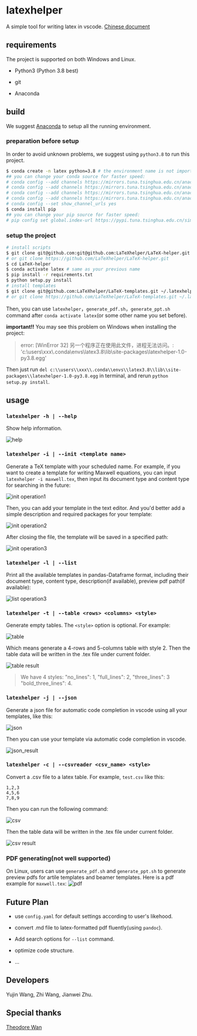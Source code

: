 # latexhelper

A simple tool for writing latex in vscode. [Chinese document](https://www.wolai.com/tx-leo/afrUuns8wW44AdERsoWasC)

## requirements

The project is supported on both Windows and Linux.

* Python3 (Python 3.8 best)

* git

* Anaconda

## build

We suggest [Anaconda](https://www.anaconda.com/) to setup all the running environment.

### preparation before setup

In order to avoid unknown problems, we suggest using `python3.8` to run this project.

```bash
$ conda create -n latex python=3.8 # the environment name is not important, you can choose other name, or you can just install in base
## you can change your conda source for faster speed:
# conda config --add channels https://mirrors.tuna.tsinghua.edu.cn/anaconda/pkgs/free/
# conda config --add channels https://mirrors.tuna.tsinghua.edu.cn/anaconda/pkgs/main/
# conda config --add channels https://mirrors.tuna.tsinghua.edu.cn/anaconda/cloud/pytorch/
# conda config --add channels https://mirrors.tuna.tsinghua.edu.cn/anaconda/cloud/conda-forge/
# conda config --set show_channel_urls yes
$ conda install pip
## you can change your pip source for faster speed:
# pip config set global.index-url https://pypi.tuna.tsinghua.edu.cn/simple
```

### setup the project

```bash
# install scripts
$ git clone git@github.com:git@github.com:LaTeXhelper/LaTeX-helper.git
# or git clone https://github.com/LaTeXhelper/LaTeX-helper.git
$ cd LaTeX-helper
$ conda activate latex # same as your previous name
$ pip install -r requirements.txt
$ python setup.py install
# install templates
$ git clone git@github.com:LaTeXhelper/LaTeX-templates.git ~/.latexhelper
# or git clone https://github.com/LaTeXhelper/LaTeX-templates.git ~/.latexhelper
```

Then, you can use `latexhelper`，`generate_pdf.sh`，`generate_ppt.sh` command after `conda activate latex`(or some other name you set before).

**important!!** You may see this problem on Windows when installing the project:
> error: [WinError 32] 另一个程序正在使用此文件，进程无法访问。: 'c:\\users\\xxx\\.conda\\envs\\latex3.8\\lib\\site-packages\\latexhelper-1.0-py3.8.egg'

Then just run `del c:\\users\\xxx\\.conda\\envs\\latex3.8\\lib\\site-packages\\latexhelper-1.0-py3.8.egg` in terminal, and rerun `python setup.py install`.

## usage

### `latexhelper -h | --help`

Show help information.

![help](picture/help.png)

### `latexhelper -i | --init <template name>`

Generate a TeX template with your scheduled name. For example, if you want to create a template for writing Maxwell equations, you can input `latexhelper -i maxwell.tex`, then input its document type and content type for searching in the future:

![init operation1](picture/init.png)

Then, you can add your template in the text editor. And you'd better add a simple description and required packages for your template:

![init operation2](picture/editor.png)

After closing the file, the template will be saved in a specified path:

![init operation3](picture/saved.png)

### `latexhelper -l | --list`

Print all the available templates in  pandas-Dataframe format, including their document type, content type, description(if available), preview pdf path(if available):

![list operation3](picture/list.png)

### `latexhelper -t | --table <rows> <columns> <style>`

Generate empty tables. The `<style>` option is optional. For example:

![table](picture/table.png)

Which means generate a 4-rows and 5-columns table with style 2. Then the table data will be written in the .tex file under current folder.

![table result](picture/tex_table.png)

> We have 4 styles: "no_lines": 1, "full_lines": 2, "three_lines": 3 "bold_three_lines": 4.

### `latexhelper -j | --json`

Generate a json file for automatic code completion in vscode using all your templates, like this:

![json](picture/json.png)

Then you can use your template via automatic code completion in vscode.

![json_result](picture/json_result.png)

### `latexhelper -c | --csvreader <csv_name> <style>`

Convert a .csv file to a latex table. For example, `test.csv` like this:

```
1,2,3
4,5,6
7,8,9
```

Then you can run the following command:

![csv](picture/csv_result.png)

Then the table data will be written in the .tex file under current folder.

![csv result](picture/csv.png)

### PDF generating(not well supported)

On Linux, users can use `generate_pdf.sh` and `generate_ppt.sh` to generate preview pdfs for artile templates and beamer templates. Here is a pdf example for `maxwell.tex`:
![pdf](picture/pdf.png)

## Future Plan

* use `config.yaml` for default settings according to user's likehood.

* convert .md file to latex-formatted pdf fluently(using `pandoc`).

* Add search options for `--list` command.

* optimize code structure.

* ...

## Developers

Yujin Wang, Zhi Wang, Jianwei Zhu.

## Special thanks

[Theodore Wan](https://github.com/Wave7t)
